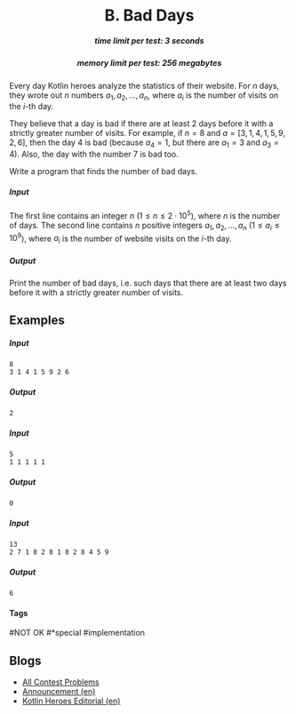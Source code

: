 <h1 style='text-align: center;'> B. Bad Days</h1>

<h5 style='text-align: center;'>time limit per test: 3 seconds</h5>
<h5 style='text-align: center;'>memory limit per test: 256 megabytes</h5>

Every day Kotlin heroes analyze the statistics of their website. For $n$ days, they wrote out $n$ numbers $a_1, a_2, \dots, a_n$, where $a_i$ is the number of visits on the $i$-th day.

They believe that a day is bad if there are at least $2$ days before it with a strictly greater number of visits. For example, if $n=8$ and $a=[3, 1, 4, 1, 5, 9, 2, 6]$, then the day $4$ is bad (because $a_4=1$, but there are $a_1=3$ and $a_3=4$). Also, the day with the number $7$ is bad too.

Write a program that finds the number of bad days.

##### Input

The first line contains an integer $n$ ($1 \le n \le 2\cdot10^5$), where $n$ is the number of days. The second line contains $n$ positive integers $a_1, a_2, \dots, a_n$ ($1 \le a_i \le 10^9$), where $a_i$ is the number of website visits on the $i$-th day.

##### Output

Print the number of bad days, i.e. such days that there are at least two days before it with a strictly greater number of visits.

## Examples

##### Input


```text
8
3 1 4 1 5 9 2 6
```
##### Output


```text
2
```
##### Input


```text
5
1 1 1 1 1
```
##### Output


```text
0
```
##### Input


```text
13
2 7 1 8 2 8 1 8 2 8 4 5 9
```
##### Output


```text
6
```


#### Tags 

#NOT OK #*special #implementation 

## Blogs
- [All Contest Problems](../Kotlin_Heroes:_Episode_1.md)
- [Announcement (en)](../blogs/Announcement_(en).md)
- [Kotlin Heroes Editorial (en)](../blogs/Kotlin_Heroes_Editorial_(en).md)
